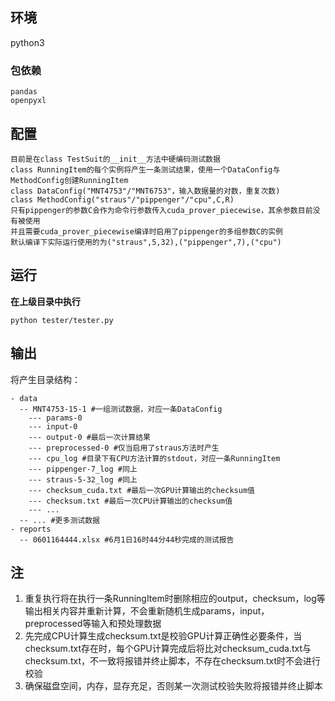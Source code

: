 ## 环境

python3

### 包依赖

```
pandas
openpyxl
```

## 配置

```
目前是在class TestSuit的__init__方法中硬编码测试数据
class RunningItem的每个实例将产生一条测试结果，使用一个DataConfig与MethodConfig创建RunningItem
class DataConfig("MNT4753"/"MNT6753"，输入数据量的对数，重复次数)
class MethodConfig("straus"/"pippenger"/"cpu",C,R)
只有pippenger的参数C会作为命令行参数传入cuda_prover_piecewise，其余参数目前没有被使用
并且需要cuda_prover_piecewise编译时启用了pippenger的多组参数C的实例
默认编译下实际运行使用的为("straus",5,32),("pippenger",7),("cpu")
```

## 运行

**在上级目录中执行**

```
python tester/tester.py
```

## 输出

将产生目录结构：

```
- data
  -- MNT4753-15-1 #一组测试数据，对应一条DataConfig
    --- params-0 
    --- input-0 
    --- output-0 #最后一次计算结果
    --- preprocessed-0 #仅当启用了straus方法时产生
    --- cpu_log #目录下有CPU方法计算的stdout，对应一条RunningItem
    --- pippenger-7_log #同上
    --- straus-5-32_log #同上
    --- checksum_cuda.txt #最后一次GPU计算输出的checksum值
    --- checksum.txt #最后一次CPU计算输出的checksum值
    --- ...
  -- ... #更多测试数据
- reports
  -- 0601164444.xlsx #6月1日16时44分44秒完成的测试报告
```

## 注

1. 重复执行将在执行一条RunningItem时删除相应的output，checksum，log等输出相关内容并重新计算，不会重新随机生成params，input，preprocessed等输入和预处理数据
2. 先完成CPU计算生成checksum.txt是校验GPU计算正确性必要条件，当checksum.txt存在时，每个GPU计算完成后将比对checksum_cuda.txt与checksum.txt，不一致将报错并终止脚本，不存在checksum.txt时不会进行校验
3. 确保磁盘空间，内存，显存充足，否则某一次测试校验失败将报错并终止脚本


